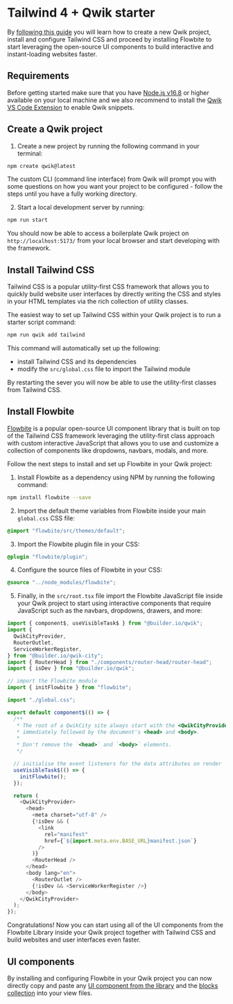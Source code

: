 # Tailwind 4 + Qwik starter

By [following this guide](https://flowbite.com/docs/getting-started/qwik/) you will learn how to create a new Qwik project, install and configure Tailwind CSS and proceed by installing Flowbite to start leveraging the open-source UI components to build interactive and instant-loading websites faster.

## Requirements

Before getting started make sure that you have [Node.js v16.8](https://nodejs.org/en) or higher available on your local machine and we also recommend to install the [Qwik VS Code Extension](https://marketplace.visualstudio.com/items?itemName=johnreemar.vscode-qwik-snippets) to enable Qwik snippets.

## Create a Qwik project

1. Create a new project by running the following command in your terminal:

```bash
npm create qwik@latest
```

The custom CLI (command line interface) from Qwik will prompt you with some questions on how you want your project to be configured - follow the steps until you have a fully working directory.

2. Start a local development server by running:

```bash
npm run start
```

You should now be able to access a boilerplate Qwik project on `http://localhost:5173/` from your local browser and start developing with the framework.

## Install Tailwind CSS

Tailwind CSS is a popular utility-first CSS framework that allows you to quickly build website user interfaces by directly writing the CSS and styles in your HTML templates via the rich collection of utility classes.

The easiest way to set up Tailwind CSS within your Qwik project is to run a starter script command:

```bash
npm run qwik add tailwind
```

This command will automatically set up the following:

- install Tailwind CSS and its dependencies
- modify the `src/global.css` file to import the Tailwind module

By restarting the sever you will now be able to use the utility-first classes from Tailwind CSS.

## Install Flowbite

[Flowbite](https://flowbite.com) is a popular open-source UI component library that is built on top of the Tailwind CSS framework leveraging the utility-first class approach with custom interactive JavaScript that allows you to use and customize a collection of components like dropdowns, navbars, modals, and more.

Follow the next steps to install and set up Flowbite in your Qwik project:

1. Install Flowbite as a dependency using NPM by running the following command:

```bash
npm install flowbite --save
```

2. Import the default theme variables from Flowbite inside your main `global.css` CSS file:

```css
@import "flowbite/src/themes/default";
```

3. Import the Flowbite plugin file in your CSS:

```css
@plugin "flowbite/plugin";
```

4. Configure the source files of Flowbite in your CSS:

```css
@source "../node_modules/flowbite";
```

5. Finally, in the `src/root.tsx` file import the Flowbite JavaScript file inside your Qwik project to start using interactive components that require JavaScript such as the navbars, dropdowns, drawers, and more:

```javascript
import { component$, useVisibleTask$ } from "@builder.io/qwik";
import {
  QwikCityProvider,
  RouterOutlet,
  ServiceWorkerRegister,
} from "@builder.io/qwik-city";
import { RouterHead } from "./components/router-head/router-head";
import { isDev } from "@builder.io/qwik";

// import the Flowbite module
import { initFlowbite } from "flowbite";

import "./global.css";

export default component$(() => {
  /**
   * The root of a QwikCity site always start with the <QwikCityProvider> component,
   * immediately followed by the document's <head> and <body>.
   *
   * Don't remove the `<head>` and `<body>` elements.
   */

  // initialise the event listeners for the data attributes on render
  useVisibleTask$(() => {
    initFlowbite();
  });

  return (
    <QwikCityProvider>
      <head>
        <meta charset="utf-8" />
        {!isDev && (
          <link
            rel="manifest"
            href={`${import.meta.env.BASE_URL}manifest.json`}
          />
        )}
        <RouterHead />
      </head>
      <body lang="en">
        <RouterOutlet />
        {!isDev && <ServiceWorkerRegister />}
      </body>
    </QwikCityProvider>
  );
});

```

Congratulations! Now you can start using all of the UI components from the Flowbite Library inside your Qwik project together with Tailwind CSS and build websites and user interfaces even faster.

## UI components

By installing and configuring Flowbite in your Qwik project you can now directly copy and paste any [UI component from the library](https://flowbite.com/docs/getting-started/introduction/) and the [blocks collection](https://flowbite.com/blocks/) into your view files.
